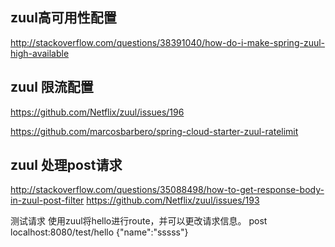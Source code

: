 


## zuul高可用性配置

http://stackoverflow.com/questions/38391040/how-do-i-make-spring-zuul-high-available


## zuul 限流配置

https://github.com/Netflix/zuul/issues/196

https://github.com/marcosbarbero/spring-cloud-starter-zuul-ratelimit

## zuul 处理post请求
http://stackoverflow.com/questions/35088498/how-to-get-response-body-in-zuul-post-filter
https://github.com/Netflix/zuul/issues/193

测试请求
使用zuul将hello进行route，并可以更改请求信息。
post localhost:8080/test/hello {"name":"sssss"}
